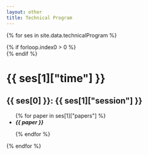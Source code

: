 ```yaml
---
layout: other
title: Technical Program
---
```


{% for ses in site.data.technicalProgram %}

{% if forloop.index0 > 0 %}
<br>
{% endif %}

<a id="{{ ses[0] }}">

# {{ ses[1]["time"] }}

## {{ ses[0] }}: {{ ses[1]["session"] }}

<div markdown=1 class="bd-callout bd-callout-info">

<ul>
{% for paper in ses[1]["papers"] %}

<li><b><i>{{ paper }}</i></b></li>

{% endfor %}
</ul>

</div>


{% endfor %}
